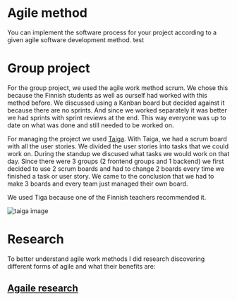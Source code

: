 # Agile method
You can implement the software process for your project according to a given agile software development method.
test
 

# Group project 
For the group project, we used the agile work method scrum. We chose this because the Finnish students as well as ourself had worked with this method before. We discussed using a Kanban board but decided against it because there are no sprints. And since we worked separately it was better we had sprints with sprint reviews at the end. This way everyone was up to date on what was done and still needed to be worked on.

For managing the project we used [Taiga](https://tree.taiga.io/). With Taiga, we had a scrum board with all the user stories. We divided the user stories into tasks that we could work on. During the standup we discused what tasks we would work on that day. Since there were 3 groups (2 frontend groups and 1 backend) we first decided to use 2 scrum boards and had to change 2 boards every time we finished a task or user story. We came to the conclusion that we had to make 3 boards and every team just managed their own board. 

We used Tiga because one of the Finnish teachers recommended it. 

![taiga image]()


# Research
To better understand agile work methods I did research discovering different forms of agile and what their benefits are:

## [Agaile research]()